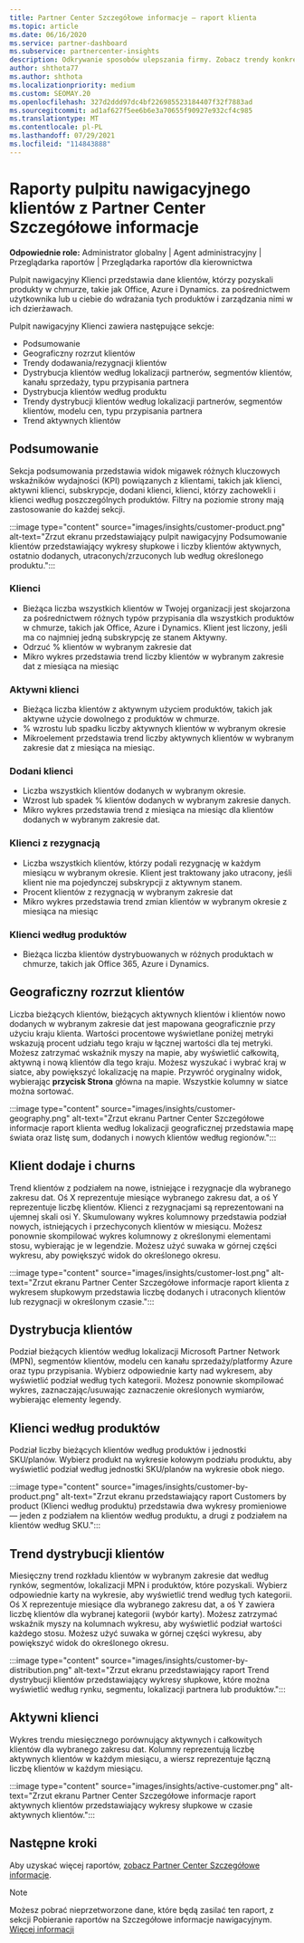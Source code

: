 ```yaml
---
title: Partner Center Szczegółowe informacje — raport klienta
ms.topic: article
ms.date: 06/16/2020
ms.service: partner-dashboard
ms.subservice: partnercenter-insights
description: Odkrywanie sposobów ulepszania firmy. Zobacz trendy konkretnych klientów według lokalizacji geograficznej, produktu i innych atrybutów.
author: shthota77
ms.author: shthota
ms.localizationpriority: medium
ms.custom: SEOMAY.20
ms.openlocfilehash: 327d2ddd97dc4bf226985523184407f32f7883ad
ms.sourcegitcommit: ad1af627f5ee6b6e3a70655f90927e932cf4c985
ms.translationtype: MT
ms.contentlocale: pl-PL
ms.lasthandoff: 07/29/2021
ms.locfileid: "114843888"
---
```

# <a name="customers-dashboard-reports-from-partner-center-insights"></a>Raporty pulpitu nawigacyjnego klientów z Partner Center Szczegółowe informacje

**Odpowiednie role:** Administrator globalny | Agent administracyjny | Przeglądarka raportów | Przeglądarka raportów dla kierownictwa

Pulpit nawigacyjny Klienci przedstawia dane klientów, którzy pozyskali produkty w chmurze, takie jak Office, Azure i Dynamics. za pośrednictwem użytkownika lub u ciebie do wdrażania tych produktów i zarządzania nimi w ich dzierżawach. 
 
Pulpit nawigacyjny Klienci zawiera następujące sekcje: 

- Podsumowanie  
- Geograficzny rozrzut klientów 
- Trendy dodawania/rezygnacji klientów 
- Dystrybucja klientów według lokalizacji partnerów, segmentów klientów, kanału sprzedaży, typu przypisania partnera 
- Dystrybucja klientów według produktu 
- Trendy dystrybucji klientów według lokalizacji partnerów, segmentów klientów, modelu cen, typu przypisania partnera 
- Trend aktywnych klientów 

## <a name="summary"></a>Podsumowanie

Sekcja podsumowania przedstawia widok migawek różnych kluczowych wskaźników wydajności (KPI) powiązanych z klientami, takich jak klienci, aktywni klienci, subskrypcje, dodani klienci, klienci, którzy zachowekli i klienci według poszczególnych produktów. Filtry na poziomie strony mają zastosowanie do każdej sekcji.

:::image type="content" source="images/insights/customer-product.png" alt-text="Zrzut ekranu przedstawiający pulpit nawigacyjny Podsumowanie klientów przedstawiający wykresy słupkowe i liczby klientów aktywnych, ostatnio dodanych, utraconych/zrzuconych lub według określonego produktu.":::

### <a name="customers"></a>Klienci

- Bieżąca liczba wszystkich klientów w Twojej organizacji jest skojarzona za pośrednictwem różnych typów przypisania dla wszystkich produktów w chmurze, takich jak Office, Azure i Dynamics. Klient jest liczony, jeśli ma co najmniej jedną subskrypcję ze stanem Aktywny.  
- Odrzuć % klientów w wybranym zakresie dat 
- Mikro wykres przedstawia trend liczby klientów w wybranym zakresie dat z miesiąca na miesiąc

### <a name="active-customers"></a>Aktywni klienci

- Bieżąca liczba klientów z aktywnym użyciem produktów, takich jak aktywne użycie dowolnego z produktów w chmurze.
- % wzrostu lub spadku liczby aktywnych klientów w wybranym okresie
- Mikroelement przedstawia trend liczby aktywnych klientów w wybranym zakresie dat z miesiąca na miesiąc.

### <a name="customers-added"></a>Dodani klienci

- Liczba wszystkich klientów dodanych w wybranym okresie.
- Wzrost lub spadek % klientów dodanych w wybranym zakresie danych.
- Mikro wykres przedstawia trend z miesiąca na miesiąc dla klientów dodanych w wybranym zakresie dat.

### <a name="customers-churned"></a>Klienci z rezygnacją
- Liczba wszystkich klientów, którzy podali rezygnację w każdym miesiącu w wybranym okresie. Klient jest traktowany jako utracony, jeśli klient nie ma pojedynczej subskrypcji z aktywnym stanem. 
- Procent klientów z rezygnacją w wybranym zakresie dat 
- Mikro wykres przedstawia trend zmian klientów w wybranym okresie z miesiąca na miesiąc 
 
### <a name="customers-by-products"></a>Klienci według produktów

- Bieżąca liczba klientów dystrybuowanych w różnych produktach w chmurze, takich jak Office 365, Azure i Dynamics.  

## <a name="geographical-spread-of-your-customers"></a>Geograficzny rozrzut klientów

Liczba bieżących klientów, bieżących aktywnych klientów i klientów nowo dodanych w wybranym zakresie dat jest mapowana geograficznie przy użyciu kraju klienta. Wartości procentowe wyświetlane poniżej metryki wskazują procent udziału tego kraju w łącznej wartości dla tej metryki. Możesz zatrzymać wskaźnik myszy na mapie, aby wyświetlić całkowitą, aktywną i nową klientów dla tego kraju. Możesz wyszukać i wybrać kraj w siatce, aby powiększyć lokalizację na mapie. Przywróć oryginalny widok, wybierając **przycisk Strona** główna na mapie. Wszystkie kolumny w siatce można sortować.  

:::image type="content" source="images/insights/customer-geography.png" alt-text="Zrzut ekranu Partner Center Szczegółowe informacje raport klienta według lokalizacji geograficznej przedstawia mapę świata oraz listę sum, dodanych i nowych klientów według regionów.":::

## <a name="customer-adds-and-churns"></a>Klient dodaje i churns

Trend klientów z podziałem na nowe, istniejące i rezygnacje dla wybranego zakresu dat. Oś X reprezentuje miesiące wybranego zakresu dat, a oś Y reprezentuje liczbę klientów. Klienci z rezygnacjami są reprezentowani na ujemnej skali osi Y. Skumulowany wykres kolumnowy przedstawia podział nowych, istniejących i przechyconych klientów w miesiącu. Możesz ponownie skompilować wykres kolumnowy z określonymi elementami stosu, wybierając je w legendzie. Możesz użyć suwaka w górnej części wykresu, aby powiększyć widok do określonego okresu. 

:::image type="content" source="images/insights/customer-lost.png" alt-text="Zrzut ekranu Partner Center Szczegółowe informacje raport klienta z wykresem słupkowym przedstawia liczbę dodanych i utraconych klientów lub rezygnacji w określonym czasie.":::

## <a name="customer-distribution"></a>Dystrybucja klientów

Podział bieżących klientów według lokalizacji Microsoft Partner Network (MPN), segmentów klientów, modelu cen kanału sprzedaży/platformy Azure oraz typu przypisania. Wybierz odpowiednie karty nad wykresem, aby wyświetlić podział według tych kategorii. Możesz ponownie skompilować wykres, zaznaczając/usuwając zaznaczenie określonych wymiarów, wybierając elementy legendy. 

## <a name="customers-by-products"></a>Klienci według produktów

Podział liczby bieżących klientów według produktów i jednostki SKU/planów. Wybierz produkt na wykresie kołowym podziału produktu, aby wyświetlić podział według jednostki SKU/planów na wykresie obok niego.

:::image type="content" source="images/insights/customer-by-product.png" alt-text="Zrzut ekranu przedstawiający raport Customers by product (Klienci według produktu) przedstawia dwa wykresy promieniowe — jeden z podziałem na klientów według produktu, a drugi z podziałem na klientów według SKU.":::

## <a name="customer-distribution-trend"></a>Trend dystrybucji klientów 

Miesięczny trend rozkładu klientów w wybranym zakresie dat według rynków, segmentów, lokalizacji MPN i produktów, które pozyskali. Wybierz odpowiednie karty na wykresie, aby wyświetlić trend według tych kategorii. Oś X reprezentuje miesiące dla wybranego zakresu dat, a oś Y zawiera liczbę klientów dla wybranej kategorii (wybór karty). Możesz zatrzymać wskaźnik myszy na kolumnach wykresu, aby wyświetlić podział wartości każdego stosu. Możesz użyć suwaka w górnej części wykresu, aby powiększyć widok do określonego okresu.   

:::image type="content" source="images/insights/customer-by-distribution.png" alt-text="Zrzut ekranu przedstawiający raport Trend dystrybucji klientów przedstawiający wykresy słupkowe, które można wyświetlić według rynku, segmentu, lokalizacji partnera lub produktów.":::

## <a name="active-customers"></a>Aktywni klienci

Wykres trendu miesięcznego porównujący aktywnych i całkowitych klientów dla wybranego zakresu dat. Kolumny reprezentują liczbę aktywnych klientów w każdym miesiącu, a wiersz reprezentuje łączną liczbę klientów w każdym miesiącu. 

:::image type="content" source="images/insights/active-customer.png" alt-text="Zrzut ekranu Partner Center Szczegółowe informacje raport aktywnych klientów przedstawiający wykresy słupkowe w czasie aktywnych klientów.":::

## <a name="next-steps"></a>Następne kroki

Aby uzyskać więcej raportów, [zobacz Partner Center Szczegółowe informacje](partner-center-insights.md).

>[!NOTE]
> Możesz pobrać nieprzetworzone dane, które będą zasilać ten raport, z sekcji Pobieranie raportów na Szczegółowe informacje nawigacyjnym. [Więcej informacji](insights-download-reports.md) 
